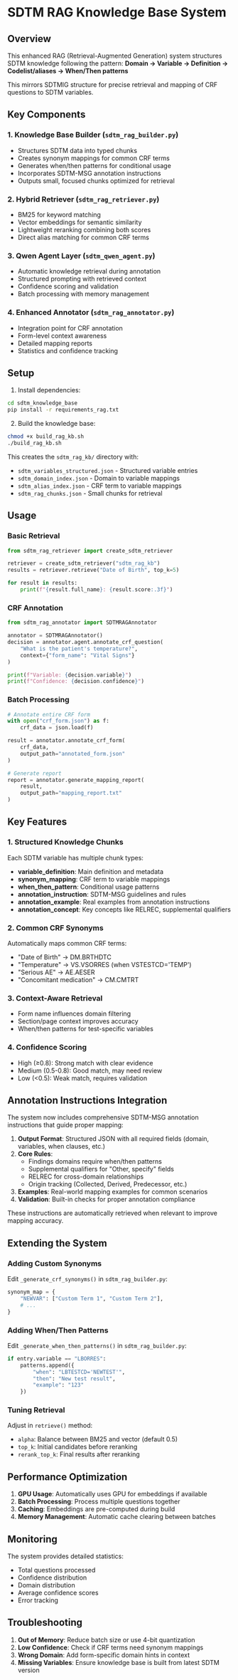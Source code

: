 # SDTM RAG Knowledge Base System

## Overview

This enhanced RAG (Retrieval-Augmented Generation) system structures SDTM knowledge following the pattern:
**Domain → Variable → Definition → Codelist/aliases → When/Then patterns**

This mirrors SDTMIG structure for precise retrieval and mapping of CRF questions to SDTM variables.

## Key Components

### 1. Knowledge Base Builder (`sdtm_rag_builder.py`)
- Structures SDTM data into typed chunks
- Creates synonym mappings for common CRF terms
- Generates when/then patterns for conditional usage
- Incorporates SDTM-MSG annotation instructions
- Outputs small, focused chunks optimized for retrieval

### 2. Hybrid Retriever (`sdtm_rag_retriever.py`)
- BM25 for keyword matching
- Vector embeddings for semantic similarity
- Lightweight reranking combining both scores
- Direct alias matching for common CRF terms

### 3. Qwen Agent Layer (`sdtm_qwen_agent.py`)
- Automatic knowledge retrieval during annotation
- Structured prompting with retrieved context
- Confidence scoring and validation
- Batch processing with memory management

### 4. Enhanced Annotator (`sdtm_rag_annotator.py`)
- Integration point for CRF annotation
- Form-level context awareness
- Detailed mapping reports
- Statistics and confidence tracking

## Setup

1. Install dependencies:
```bash
cd sdtm_knowledge_base
pip install -r requirements_rag.txt
```

2. Build the knowledge base:
```bash
chmod +x build_rag_kb.sh
./build_rag_kb.sh
```

This creates the `sdtm_rag_kb/` directory with:
- `sdtm_variables_structured.json` - Structured variable entries
- `sdtm_domain_index.json` - Domain to variable mappings
- `sdtm_alias_index.json` - CRF term to variable mappings
- `sdtm_rag_chunks.json` - Small chunks for retrieval

## Usage

### Basic Retrieval
```python
from sdtm_rag_retriever import create_sdtm_retriever

retriever = create_sdtm_retriever("sdtm_rag_kb")
results = retriever.retrieve("Date of Birth", top_k=5)

for result in results:
    print(f"{result.full_name}: {result.score:.3f}")
```

### CRF Annotation
```python
from sdtm_rag_annotator import SDTMRAGAnnotator

annotator = SDTMRAGAnnotator()
decision = annotator.agent.annotate_crf_question(
    "What is the patient's temperature?",
    context={"form_name": "Vital Signs"}
)

print(f"Variable: {decision.variable}")
print(f"Confidence: {decision.confidence}")
```

### Batch Processing
```python
# Annotate entire CRF form
with open("crf_form.json") as f:
    crf_data = json.load(f)

result = annotator.annotate_crf_form(
    crf_data,
    output_path="annotated_form.json"
)

# Generate report
report = annotator.generate_mapping_report(
    result,
    output_path="mapping_report.txt"
)
```

## Key Features

### 1. Structured Knowledge Chunks
Each SDTM variable has multiple chunk types:
- **variable_definition**: Main definition and metadata
- **synonym_mapping**: CRF term to variable mappings
- **when_then_pattern**: Conditional usage patterns
- **annotation_instruction**: SDTM-MSG guidelines and rules
- **annotation_example**: Real examples from annotation instructions
- **annotation_concept**: Key concepts like RELREC, supplemental qualifiers

### 2. Common CRF Synonyms
Automatically maps common CRF terms:
- "Date of Birth" → DM.BRTHDTC
- "Temperature" → VS.VSORRES (when VSTESTCD='TEMP')
- "Serious AE" → AE.AESER
- "Concomitant medication" → CM.CMTRT

### 3. Context-Aware Retrieval
- Form name influences domain filtering
- Section/page context improves accuracy
- When/then patterns for test-specific variables

### 4. Confidence Scoring
- High (≥0.8): Strong match with clear evidence
- Medium (0.5-0.8): Good match, may need review
- Low (<0.5): Weak match, requires validation

## Annotation Instructions Integration

The system now includes comprehensive SDTM-MSG annotation instructions that guide proper mapping:

1. **Output Format**: Structured JSON with all required fields (domain, variables, when clauses, etc.)
2. **Core Rules**: 
   - Findings domains require when/then patterns
   - Supplemental qualifiers for "Other, specify" fields
   - RELREC for cross-domain relationships
   - Origin tracking (Collected, Derived, Predecessor, etc.)
3. **Examples**: Real-world mapping examples for common scenarios
4. **Validation**: Built-in checks for proper annotation compliance

These instructions are automatically retrieved when relevant to improve mapping accuracy.

## Extending the System

### Adding Custom Synonyms
Edit `_generate_crf_synonyms()` in `sdtm_rag_builder.py`:
```python
synonym_map = {
    "NEWVAR": ["Custom Term 1", "Custom Term 2"],
    # ...
}
```

### Adding When/Then Patterns
Edit `_generate_when_then_patterns()` in `sdtm_rag_builder.py`:
```python
if entry.variable == "LBORRES":
    patterns.append({
        "when": "LBTESTCD='NEWTEST'",
        "then": "New test result",
        "example": "123"
    })
```

### Tuning Retrieval
Adjust in `retrieve()` method:
- `alpha`: Balance between BM25 and vector (default 0.5)
- `top_k`: Initial candidates before reranking
- `rerank_top_k`: Final results after reranking

## Performance Optimization

1. **GPU Usage**: Automatically uses GPU for embeddings if available
2. **Batch Processing**: Process multiple questions together
3. **Caching**: Embeddings are pre-computed during build
4. **Memory Management**: Automatic cache clearing between batches

## Monitoring

The system provides detailed statistics:
- Total questions processed
- Confidence distribution
- Domain distribution
- Average confidence scores
- Error tracking

## Troubleshooting

1. **Out of Memory**: Reduce batch size or use 4-bit quantization
2. **Low Confidence**: Check if CRF terms need synonym mappings
3. **Wrong Domain**: Add form-specific domain hints in context
4. **Missing Variables**: Ensure knowledge base is built from latest SDTM version